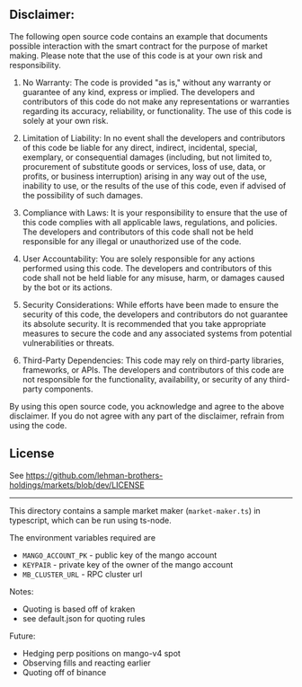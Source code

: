 ## Disclaimer:

The following open source code contains an example that documents possible interaction with the smart contract for the purpose of market making. Please note that the use of this code is at your own risk and responsibility.

1. No Warranty: The code is provided "as is," without any warranty or guarantee of any kind, express or implied. The developers and contributors of this code do not make any representations or warranties regarding its accuracy, reliability, or functionality. The use of this code is solely at your own risk.

2. Limitation of Liability: In no event shall the developers and contributors of this code be liable for any direct, indirect, incidental, special, exemplary, or consequential damages (including, but not limited to, procurement of substitute goods or services, loss of use, data, or profits, or business interruption) arising in any way out of the use, inability to use, or the results of the use of this code, even if advised of the possibility of such damages.

3. Compliance with Laws: It is your responsibility to ensure that the use of this code complies with all applicable laws, regulations, and policies. The developers and contributors of this code shall not be held responsible for any illegal or unauthorized use of the code.

4. User Accountability: You are solely responsible for any actions performed using this code. The developers and contributors of this code shall not be held liable for any misuse, harm, or damages caused by the bot or its actions.

5. Security Considerations: While efforts have been made to ensure the security of this code, the developers and contributors do not guarantee its absolute security. It is recommended that you take appropriate measures to secure the code and any associated systems from potential vulnerabilities or threats.

6. Third-Party Dependencies: This code may rely on third-party libraries, frameworks, or APIs. The developers and contributors of this code are not responsible for the functionality, availability, or security of any third-party components.

By using this open source code, you acknowledge and agree to the above disclaimer. If you do not agree with any part of the disclaimer, refrain from using the code.

## License

See https://github.com/lehman-brothers-holdings/markets/blob/dev/LICENSE

---

This directory contains a sample market maker (`market-maker.ts`) in typescript, which can be run using ts-node.

The environment variables required are

- `MANGO_ACCOUNT_PK` - public key of the mango account
- `KEYPAIR` - private key of the owner of the mango account
- `MB_CLUSTER_URL` - RPC cluster url

Notes:

- Quoting is based off of kraken
- see default.json for quoting rules

Future:

- Hedging perp positions on mango-v4 spot
- Observing fills and reacting earlier
- Quoting off of binance
